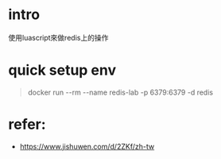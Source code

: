 # intro
使用luascript來做redis上的操作

# quick setup env
> docker run --rm --name redis-lab -p 6379:6379 -d redis

# refer:
- https://www.jishuwen.com/d/2ZKf/zh-tw